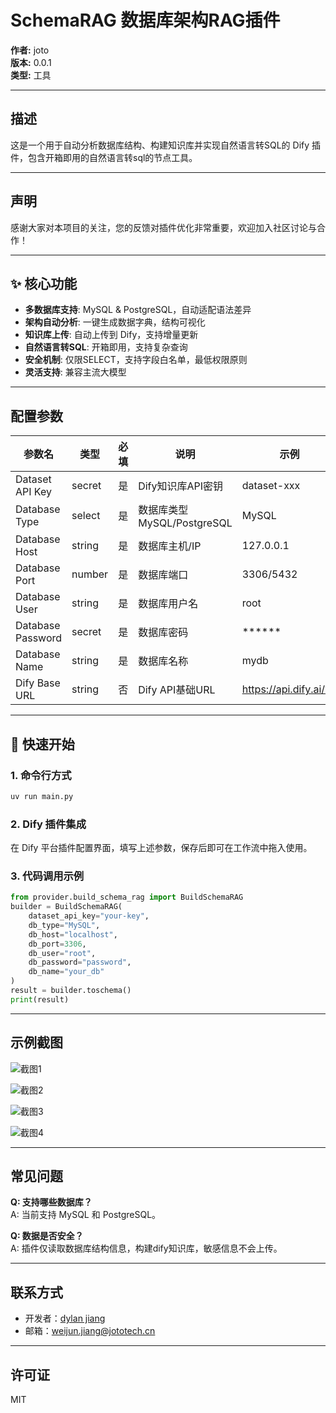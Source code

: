 # SchemaRAG 数据库架构RAG插件

**作者:** joto  
**版本:** 0.0.1  
**类型:** 工具

---

## 描述

这是一个用于自动分析数据库结构、构建知识库并实现自然语言转SQL的 Dify 插件，包含开箱即用的自然语言转sql的节点工具。

---

## 声明

感谢大家对本项目的关注，您的反馈对插件优化非常重要，欢迎加入社区讨论与合作！

---

## ✨ 核心功能

- **多数据库支持**: MySQL & PostgreSQL，自动适配语法差异
- **架构自动分析**: 一键生成数据字典，结构可视化
- **知识库上传**: 自动上传到 Dify，支持增量更新
- **自然语言转SQL**: 开箱即用，支持复杂查询
- **安全机制**: 仅限SELECT，支持字段白名单，最低权限原则
- **灵活支持**: 兼容主流大模型

---

## 配置参数

| 参数名            | 类型     | 必填 | 说明                         | 示例                   |
|------------------|----------|------|------------------------------|------------------------|
| Dataset API Key  | secret   | 是   | Dify知识库API密钥             | dataset-xxx            |
| Database Type    | select   | 是   | 数据库类型 MySQL/PostgreSQL   | MySQL                  |
| Database Host    | string   | 是   | 数据库主机/IP                 | 127.0.0.1              |
| Database Port    | number   | 是   | 数据库端口                    | 3306/5432              |
| Database User    | string   | 是   | 数据库用户名                  | root                   |
| Database Password| secret   | 是   | 数据库密码                    | ******                 |
| Database Name    | string   | 是   | 数据库名称                    | mydb                   |
| Dify Base URL    | string   | 否   | Dify API基础URL               | <https://api.dify.ai/v1> |

---

## 🚀 快速开始

### 1. 命令行方式

```bash
uv run main.py 
```

### 2. Dify 插件集成

在 Dify 平台插件配置界面，填写上述参数，保存后即可在工作流中拖入使用。

### 3. 代码调用示例

```python
from provider.build_schema_rag import BuildSchemaRAG
builder = BuildSchemaRAG(
    dataset_api_key="your-key",
    db_type="MySQL",
    db_host="localhost",
    db_port=3306,
    db_user="root",
    db_password="password",
    db_name="your_db"
)
result = builder.toschema()
print(result)
```

---

## 示例截图

![截图1](./image/image.png)

![截图2](./image/image-1.png)

![截图3](./image/image-2.png)

![截图4](./image/image-3.png)

---

## 常见问题

**Q: 支持哪些数据库？**  
A: 当前支持 MySQL 和 PostgreSQL。

**Q: 数据是否安全？**  
A: 插件仅读取数据库结构信息，构建dify知识库，敏感信息不会上传。

---

## 联系方式

- 开发者：[dylan jiang](https://github.com/weijunjiang123)
- 邮箱：<weijun.jiang@jototech.cn>

---

## 许可证
MIT